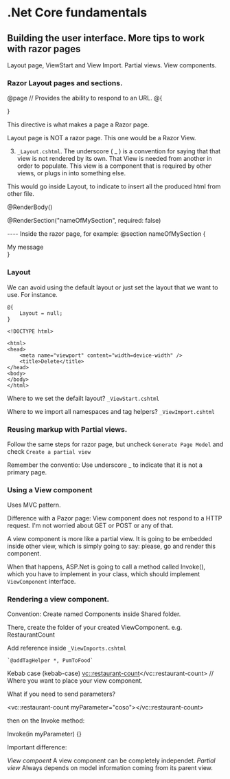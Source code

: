# .Net Core fundamentals

## Building the user interface. More tips to work with razor pages

Layout page, ViewStart and View Import.
Partial views. View components.

### Razor Layout pages and sections.

@page     // Provides the ability to respond to an URL.
@{

}

This directive is what makes a page a Razor page.

Layout page is NOT a razor page.
  This one would be a Razor View.

3. `_Layout.cshtml`. The underscore ( _ ) is a convention for saying that that view is not rendered by its own. That View is needed from another in order to populate. This view is a component that is required by other views, or plugs in into something else.


This would go inside Layout, to indicate to insert all the produced html from other file.

@RenderBody()

@RenderSection("nameOfMySection", required: false)

---- Inside the razor page, for example:
@section nameOfMySection  {
  <div> My message </div>
}

### Layout
We can avoid using the default layout or just set the layout that we want to use.
For instance.
```
@{
    Layout = null;
}

<!DOCTYPE html>

<html>
<head>
    <meta name="viewport" content="width=device-width" />
    <title>Delete</title>
</head>
<body>
</body>
</html>
```

Where to we set the defailt layout?
  `_ViewStart.cshtml`

Where to we import all namespaces and tag helpers?
  `_ViewImport.cshtml`


### Reusing markup with Partial views.

Follow the same steps for razor page, but uncheck `Generate Page Model` and check `Create a partial view`

Remember the conventio: Use underscore _ to indicate that it is not a primary page.


### Using a View component

Uses MVC pattern.

Difference with a Pazor page: View component does not respond to a HTTP request. I'm not worried about GET or POST or any of that.

A view component is more like a partial view. It is going to be embedded inside other view, which is simply going to say: please, go and render this component.

When that happens, ASP.Net is going to call a method called Invoke(), which you have to implement in your class, which should implement `ViewComponent` interface.

### Rendering a view component.

Convention: Create named Components inside Shared folder.

There, create the folder of your created ViewComponent. e.g. RestaurantCount

Add reference inside `_ViewImports.cshtml`

    `@addTagHelper *, PumToFood`

Kebab case (kebab-case)
<vc::restaurant-count></vc::restaurant-count> // Where you want to place your view component.

What if you need to send parameters?

  <vc::restaurant-count myParameter="coso"></vc::restaurant-count>

  then on the Invoke method:

  Invoke(in myParameter) {}


Important difference:

  *View compoent* A view component can be completely independet.
  *Partial view* Always depends on model information coming from its parent view.
